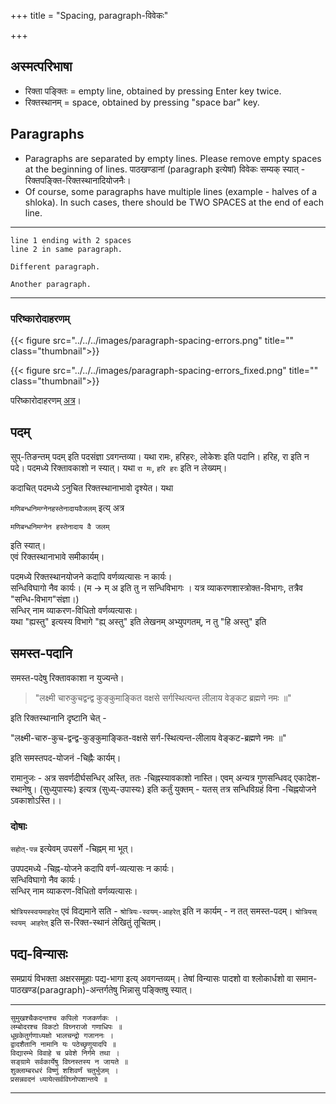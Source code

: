 +++
title = "Spacing, paragraph-विवेकः"

+++
## अस्मत्परिभाषा
- रिक्ता पङ्क्तिः = empty line, obtained by pressing Enter key twice.
- रिक्तस्थानम् = space, obtained by pressing "space bar" key.

## Paragraphs
- Paragraphs are separated by empty lines. Please remove empty spaces at the beginning of lines. पाठखण्डानां (paragraph इत्येषां) विवेकः सम्यक् स्यात् - रिक्तपङ्क्ति-रिक्तस्थानादियोजनैः।
- Of course, some paragraphs have multiple lines (example - halves of a shloka). In such cases, there should be TWO SPACES at the end of each line. 

__________________________
```
line 1 ending with 2 spaces  
line 2 in same paragraph.

Different paragraph.

Another paragraph.
```
__________________________
### परिष्कारोदाहरणम्
{{< figure src="../../../images/paragraph-spacing-errors.png" title="" class="thumbnail">}}

{{< figure src="../../../images/paragraph-spacing-errors_fixed.png" title="" class="thumbnail">}}

परिष्कारोदाहरणम् [अत्र](https://github.com/vishvAsa/vedAH/commit/a048b9f3e64af69f620b52b66efca4ba66935545)। 

## पदम्
सुप्-तिङन्तम् पदम् इति पदसंज्ञा ऽवगन्तव्या। यथा रामः, हरिहरः, लोकेशः इति पदानि। हरिह, रा  इति न पदे।
पदमध्ये रिक्तावकाशो न स्यात्। यथा `रा मः`, `हरि हरः` इति न लेख्यम्। 

कदाचित् पदमध्ये ऽनुचित रिक्तस्थानाभावो दृश्येत। यथा 

`मणिबन्धनिमग्नेनहस्तेनादायवैजलम्` इत्य् अत्र

`मणिबन्धनिमग्नेन हस्तेनादाय वै जलम्`

इति स्यात्।  
एवं रिक्तस्थानाभावे समीकार्यम्।

पदमध्ये रिक्तस्थानयोजने कदापि वर्णव्यत्यासः न कार्यः।  
सन्धिविघागो नैव कार्यः।  (म → म् अ इति तु न सन्धिविभागः । यत्र व्याकरणशास्त्रोक्त-विभागः, तत्रैव "सन्धि-विभाग"संज्ञा।)  
सन्धिर् नाम व्याकरण-विधितो वर्णव्यत्यासः।  
यथा "ह्यस्तु" इत्यस्य विभागे "ह्य् अस्तु" इति लेखनम् अभ्युपगतम्, न तु "हि अस्तु" इति


## समस्त-पदानि
समस्त-पदेषु रिक्तावकाशा न युज्यन्ते। 

> "लक्ष्मी चारुकुचद्वन्द्व कुङ्कुमाङ्कित वक्षसे सर्गस्थित्यन्त लीलाय वेङ्कट ब्रह्मणे नमः ॥" 

इति रिक्तस्थानानि दृष्टानि चेत् -

"लक्ष्मी-चारु-कुच-द्वन्द्व-कुङ्कुमाङ्कित-वक्षसे सर्ग-स्थित्यन्त-लीलाय वेङ्कट-ब्रह्मणे नमः ॥"

इति समस्तपद-योजनं -चिह्नैः कार्यम्।

रामानुजः - अत्र सवर्णदीर्घसन्धिर् अस्ति, ततः -चिह्नस्यावकाशो नास्ति। एवम् अन्यत्र गुणसन्धिवद् एकादेश-स्थानेषु।
(सुध्युपास्यः) इत्यत्र (सुध्य्-उपास्यः) इति कर्तुं युक्तम् - यतस् तत्र सन्धिविग्रहं विना -चिह्नयोजने ऽवकाशोऽस्ति।।

### दोषाः
`सहोत्-पन्न` इत्येवम् उपसर्गे -चिह्नम् मा भूत्। 

उपपदमध्ये -चिह्न-योजने कदापि वर्ण-व्यत्यासः न कार्यः।  
सन्धिविघागो नैव कार्यः।  
सन्धिर् नाम व्याकरण-विधितो वर्णव्यत्यासः।

`श्रोत्रियस्स्वयमाहरेत्` एवं विद्यमाने सति - `श्रोत्रियः-स्वयम्-आहरेत्` इति न कार्यम् - न तत् समस्त-पदम्। `श्रोत्रियस् स्वयम् आहरेत्` इति स-रिक्त-स्थानं लेखितुं तूचितम्।  


## पद्य-विन्यासः
समप्रायं विभक्ता अक्षरसमूहाः पद्य-भागा इत्य् अवगन्तव्यम्। तेषां विन्यासः पादशो वा श्लोकार्धशो वा समान-पाठखण्ड(paragraph)-अन्तर्गतेषु भिन्नासु पङ्क्तिषु स्यात्।

__________________________
```
सुमुखश्चैकदन्तश्च कपिलो गजकर्णकः ।    
लम्बोदरश्च विकटो विघ्नराजो गणाधिपः ॥  
धूम्रकेतुर्गणाध्यक्षो भालचन्द्रो गजाननः ।  
द्वादशैतानि नामानि यः पठेच्छृणुयादपि ॥  
विद्यारम्भे विवाहे च प्रवेशे निर्गमे तथा ।  
सङ्ग्रामे सर्वकार्येषु विघ्नस्तस्य न जायते ॥  
शुक्लाम्बरधरं विष्णुं शशिवर्णं चतुर्भुजम् ।  
प्रसन्नवदनं ध्यायेत्सर्वविघ्नोपशान्तये ॥  
```
__________________________
